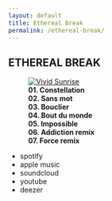 ```yaml
---
layout: default
title: Ethereal Break
permalink: /ethereal-break/
---
```


<section class="image-gallery">
  <h2 class="gallery-title">ETHEREAL BREAK</h2>
  <!-- <p class="gallery-description">A curated selection of recent pieces. Click an image to view it larger.</p> -->
  <div class="gallery-images">
    <figure>
      <a href="https://too.fm/ethereal-break" target="_blank">
        <img src="/images/ETHEREAL BREAK.png" alt="Vivid Sunrise">
      </a>
      <figcaption>
        <strong>01. Constellation<br>
        02. Sans mot<br>
        03. Bouclier<br>
        04. Bout du monde<br>
        05. Impossible<br>
        06. Addiction remix<br>
        07. Force remix</strong>
      </figcaption>
    </figure>
  </div>
    <ul class="main">
    <li>spotify</li>
    <li>apple music</li>
    <li>soundcloud</li>
    <li>youtube</li>
    <li>deezer</li>
  </ul>
</section>

